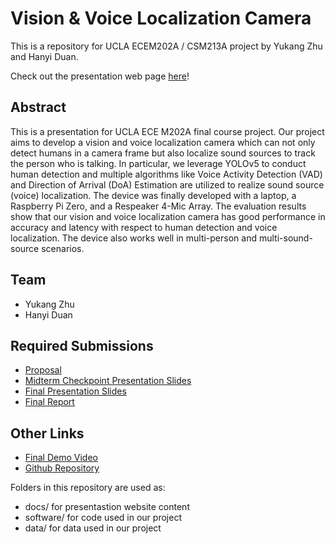 # Vision & Voice Localization Camera

This is a repository for UCLA ECEM202A / CSM213A project by Yukang Zhu and Hanyi Duan.

Check out the presentation web page [here](https://yukangzhuu.github.io/vision-voice-localization-camera/)!

## Abstract

This is a presentation for UCLA ECE M202A final course project. Our project aims to develop a vision and voice localization camera which can not only detect humans in a camera frame but also localize sound sources to track the person who is talking. In particular, we leverage YOLOv5 to conduct human detection and multiple algorithms like Voice Activity Detection (VAD) and Direction of Arrival (DoA) Estimation are utilized to realize sound source (voice) localization. The device was finally developed with a laptop, a Raspberry Pi Zero, and a Respeaker 4-Mic Array. The evaluation results show that our vision and voice localization camera has good performance in accuracy and latency with respect to human detection and voice localization. The device also works well in multi-person and multi-sound-source scenarios.

## Team

* Yukang Zhu 
* Hanyi Duan

## Required Submissions

* [Proposal](https://yukangzhuu.github.io/vision-voice-localization-camera/required_submissions/proposal.html)
* [Midterm Checkpoint Presentation Slides](https://docs.google.com/presentation/d/1WhPNio2JmzOJIWCwAPVxncb2pV9Yoq5bz2z9mT50DZg/edit?usp=sharing)
* [Final Presentation Slides](https://docs.google.com/presentation/d/1RKPuauXq2WHstac2NXcDObfHhL_HTxChkY55MqqV0LE/edit?usp=sharing)
* [Final Report](https://yukangzhuu.github.io/vision-voice-localization-camera/required_submissions/report.html)

## Other Links

* [Final Demo Video](https://www.youtube.com/watch?v=_rtZ4ykac9A)
* [Github Repository](https://github.com/yukangZhuu/vision-voice-localization-camera)


Folders in this repository are used as:
* docs/ for presentastion website content
* software/ for code used in our project
* data/ for data used in our project

